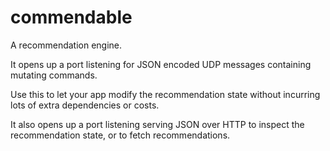 commendable
===========

A recommendation engine.

It opens up a port listening for JSON encoded UDP messages containing mutating commands. 

Use this to let your app modify the recommendation state without incurring lots of extra dependencies or costs.

It also opens up a port listening serving JSON over HTTP to inspect the recommendation state, or to fetch recommendations.
